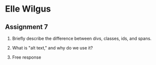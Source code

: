 # Elle Wilgus
## Assignment 7

1. Briefly describe the difference between divs, classes, ids, and spans.

2. What is "alt text," and why do we use it?

3. Free response
